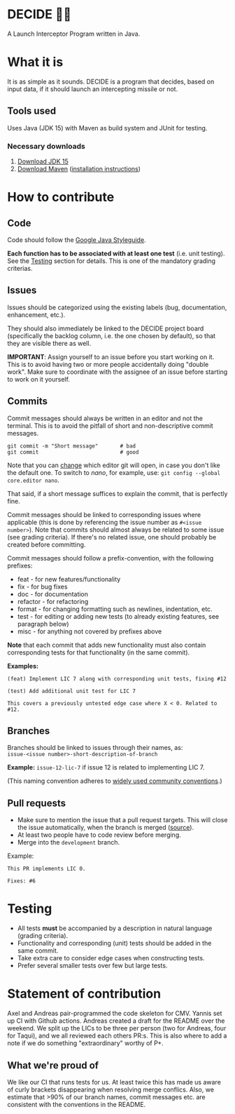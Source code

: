 # DECIDE 🚀💥
A Launch Interceptor Program written in Java.

# What it is
It is as simple as it sounds. DECIDE is a program that decides, based on input data, if it should launch an intercepting missile or not.

## Tools used

Uses Java (JDK 15) with Maven as build system and JUnit for testing.

### Necessary downloads

1. [Download JDK 15](https://www.oracle.com/se/java/technologies/javase-downloads.html)
2. [Download Maven](https://maven.apache.org/download.cgi) ([installation instructions](https://maven.apache.org/install.html))

# How to contribute

## Code

Code should follow the [Google Java Styleguide](https://google.github.io/styleguide/javaguide.html).

**Each function has to be associated with at least one test** (i.e. unit testing). See the [Testing](#testing) section for details. This is one of the mandatory grading criterias.

## Issues

Issues should be categorized using the existing labels (bug, documentation, enhancement, etc.).

They should also immediately be linked to the DECIDE project board (specifically the backlog column, i.e. the one chosen by default), so that they are visible there as well.

**IMPORTANT**: Assign yourself to an issue before you start working on it. This is to avoid having two or more people accidentally doing "double work". Make sure to coordinate with the assignee of an issue before starting to work on it yourself.

## Commits

Commit messages should always be written in an editor and not the terminal. This is to avoid the pitfall of short and non-descriptive commit messages.

```
git commit -m "Short message"       # bad
git commit                          # good
```

Note that you can [change](https://git-scm.com/book/en/v2/Customizing-Git-Git-Configuration#_core_editor) which editor git will open, in case you don't like the default one. To switch to *nano*, for example, use: `git config --global core.editor nano`.

That said, if a short message suffices to explain the commit, that is perfectly fine.

Commit messages should be linked to corresponding issues where applicable (this is done by referencing the issue number as `#<issue number>`). Note that commits should almost always be related to some issue (see grading criteria). If there's no related issue, one should probably be created before committing.

Commit messages should follow a prefix-convention, with the following prefixes:
* feat - for new features/functionality
* fix - for bug fixes
* doc - for documentation
* refactor - for refactoring
* format - for changing formatting such as newlines, indentation, etc.
* test - for editing or adding new tests (to already existing features, see paragraph below)
* misc - for anything not covered by prefixes above

**Note** that each commit that adds new functionality must also contain corresponding tests for that functionality (in the same commit).

**Examples:**

```
(feat) Implement LIC 7 along with corresponding unit tests, fixing #12
```

```
(test) Add additional unit test for LIC 7

This covers a previously untested edge case where X < 0. Related to #12.
```

## Branches

Branches should be linked to issues through their names, as:  
`issue-<issue number>-short-description-of-branch`

**Example:** `issue-12-lic-7` if issue 12 is related to implementing LIC 7.

(This naming convention adheres to [widely used community conventions](https://github.com/agis/git-style-guide#branches).)

## Pull requests

* Make sure to mention the issue that a pull request targets. This will close the issue automatically, when the branch is merged ([source](https://docs.github.com/en/github/managing-your-work-on-github/linking-a-pull-request-to-an-issue#linking-a-pull-request-to-an-issue-using-a-keyword)).
* At least two people have to code review before merging.
* Merge into the `development` branch.

Example:
```
This PR implements LIC 0.

Fixes: #6
```

# Testing

* All tests **must** be accompanied by a description in natural language (grading criteria). 
* Functionality and corresponding (unit) tests should be added in the same commit.
* Take extra care to consider edge cases when constructing tests.
* Prefer several smaller tests over few but large tests.

# Statement of contribution
Axel and Andreas pair-programmed the code skeleton for CMV. Yannis set up CI with Github actions. Andreas created a draft for the README over the weekend. We split up the LICs to be three per person (two for Andreas, four for Taqui), and we all reviewed each others PR:s.
This is also where to add a note if we do something "extraordinary" worthy of P+.

## What we're proud of
We like our CI that runs tests for us. At least twice this has made us aware of curly brackets disappearing when resolving merge conflics.
Also, we estimate that >90% of our branch names, commit messages etc. are consistent with the conventions in the README.

